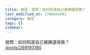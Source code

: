 ```yaml
---
title: 複習：發問：如何知道自己被揀選得救？
last_modified_at: 1706841061
category: 複習
tags: []
sidebar: 
---
```


 <p>發問：如何知道自己被揀選得救？<br>
<a href="/posts/269193180" target="_blank">/posts/269193180</a></p>

<p>&nbsp;</p>
